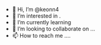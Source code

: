 - 👋 Hi, I’m @keonn4 
- 👀 I’m interested in .
- 🌱 I’m currently learning 
- 💞️ I’m looking to collaborate on ...
- 📫 How to reach me ....

<!---
keonn4/keonn4 is a ✨ special ✨ repository because its `README.md` (this file) appears on your GitHub profile.
You can click the Preview link to take a look at your changes.
--->
